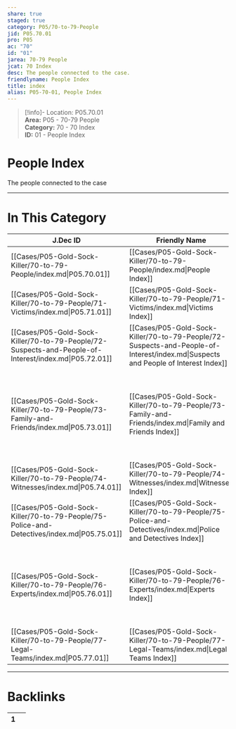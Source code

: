 ```yaml
---  
share: true  
staged: true  
category: P05/70-to-79-People  
jid: P05.70.01  
pro: P05  
ac: "70"  
id: "01"  
jarea: 70-79 People  
jcat: 70 Index  
desc: The people connected to the case.  
friendlyname: People Index  
title: index  
alias: P05-70-01, People Index  
---  
```

  
>[!info]- Location: P05.70.01  
>**Area:** P05 - 70-79 People  
>**Category:** 70 - 70 Index  
>**ID:** 01 - People Index  
  
# People Index  
  
The people connected to the case  
  
  
  
---  
# In This Category  
  
| J.Dec ID                                                                                              | Friendly Name                                                                                                                     | Description                                                                                                    |  
| ----------------------------------------------------------------------------------------------------- | --------------------------------------------------------------------------------------------------------------------------------- | -------------------------------------------------------------------------------------------------------------- |  
| [[Cases/P05-Gold-Sock-Killer/70-to-79-People/index.md\|P05.70.01]]                                    | [[Cases/P05-Gold-Sock-Killer/70-to-79-People/index.md\|People Index]]                                                             | The people connected to the case.                                                                              |  
| [[Cases/P05-Gold-Sock-Killer/70-to-79-People/71-Victims/index.md\|P05.71.01]]                         | [[Cases/P05-Gold-Sock-Killer/70-to-79-People/71-Victims/index.md\|Victims Index]]                                                 | Profiles about the victim or victims                                                                           |  
| [[Cases/P05-Gold-Sock-Killer/70-to-79-People/72-Suspects-and-People-of-Interest/index.md\|P05.72.01]] | [[Cases/P05-Gold-Sock-Killer/70-to-79-People/72-Suspects-and-People-of-Interest/index.md\|Suspects and People of Interest Index]] | Profiles about any suspects and/or people of interest.                                                         |  
| [[Cases/P05-Gold-Sock-Killer/70-to-79-People/73-Family-and-Friends/index.md\|P05.73.01]]              | [[Cases/P05-Gold-Sock-Killer/70-to-79-People/73-Family-and-Friends/index.md\|Family and Friends Index]]                           | Profiles about family and friends related to the victim(s) and/or suspect(s) and/or person/people of interest. |  
| [[Cases/P05-Gold-Sock-Killer/70-to-79-People/74-Witnesses/index.md\|P05.74.01]]                       | [[Cases/P05-Gold-Sock-Killer/70-to-79-People/74-Witnesses/index.md\|Witnesses Index]]                                             | Profiles about witnesses.                                                                                      |  
| [[Cases/P05-Gold-Sock-Killer/70-to-79-People/75-Police-and-Detectives/index.md\|P05.75.01]]           | [[Cases/P05-Gold-Sock-Killer/70-to-79-People/75-Police-and-Detectives/index.md\|Police and Detectives Index]]                     | Profiles regarding law enforcement involved.                                                                   |  
| [[Cases/P05-Gold-Sock-Killer/70-to-79-People/76-Experts/index.md\|P05.76.01]]                         | [[Cases/P05-Gold-Sock-Killer/70-to-79-People/76-Experts/index.md\|Experts Index]]                                                 | Profiles regarding experts consulted during investigation, and experts called as witnesses.                    |  
| [[Cases/P05-Gold-Sock-Killer/70-to-79-People/77-Legal-Teams/index.md\|P05.77.01]]                     | [[Cases/P05-Gold-Sock-Killer/70-to-79-People/77-Legal-Teams/index.md\|Legal Teams Index]]                                         | Profiles of individuals on legal teams.                                                                        |  
  
  
---  
# Backlinks  
<div><table class="dataview table-view-table"><thead class="table-view-thead"><tr class="table-view-tr-header"><th class="table-view-th"><span></span><span class="dataview small-text">1</span></th><th class="table-view-th"><span></span></th></tr></thead><tbody class="table-view-tbody"></tbody></table></div>